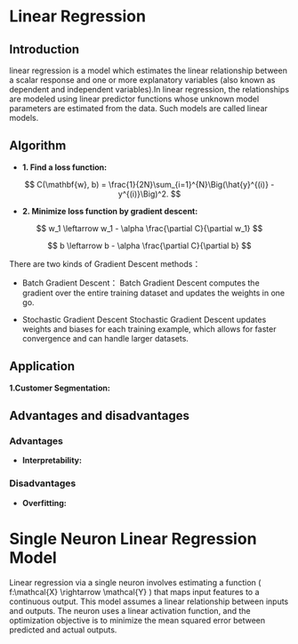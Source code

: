 # Linear Regression

## Introduction
linear regression is a model which estimates the linear relationship between a scalar response and one or more explanatory variables (also known as dependent and independent variables).In linear regression, the relationships are modeled using linear predictor functions whose unknown model parameters are estimated from the data. Such models are called linear models.

## Algorithm 
- **1. Find a loss function:**
  
$$
C(\mathbf{w}, b) = \frac{1}{2N}\sum_{i=1}^{N}\Big(\hat{y}^{(i)} - y^{(i)}\Big)^2. 
$$

- **2. Minimize loss function by gradient descent:**

$$
w_1 \leftarrow w_1 - \alpha \frac{\partial C}{\partial w_1}
$$
  
$$
b \leftarrow b - \alpha \frac{\partial C}{\partial b}
$$
    
There are two kinds of Gradient Descent methods：
- Batch Gradient Descent：
  Batch Gradient Descent computes the gradient over the entire training dataset and updates the weights in one go.

- Stochastic Gradient Descent
  Stochastic Gradient Descent updates weights and biases for each training example, which allows for faster convergence and can handle larger datasets.
  
  
## Application
**1.Customer Segmentation:**


## Advantages and disadvantages

### Advantages
- **Interpretability:**



### Disadvantages
- **Overfitting:**


# Single Neuron Linear Regression Model

Linear regression via a single neuron involves estimating a function \( f:\mathcal{X} \rightarrow \mathcal{Y} \) that maps input features to a continuous output. This model assumes a linear relationship between inputs and outputs. The neuron uses a linear activation function, and the optimization objective is to minimize the mean squared error between predicted and actual outputs.


